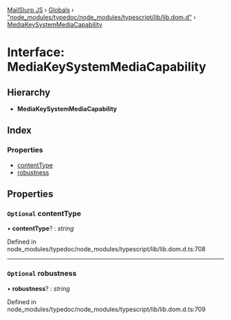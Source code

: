 [MailSlurp JS](../README.md) › [Globals](../globals.md) › ["node_modules/typedoc/node_modules/typescript/lib/lib.dom.d"](../modules/_node_modules_typedoc_node_modules_typescript_lib_lib_dom_d_.md) › [MediaKeySystemMediaCapability](_node_modules_typedoc_node_modules_typescript_lib_lib_dom_d_.mediakeysystemmediacapability.md)

# Interface: MediaKeySystemMediaCapability

## Hierarchy

* **MediaKeySystemMediaCapability**

## Index

### Properties

* [contentType](_node_modules_typedoc_node_modules_typescript_lib_lib_dom_d_.mediakeysystemmediacapability.md#optional-contenttype)
* [robustness](_node_modules_typedoc_node_modules_typescript_lib_lib_dom_d_.mediakeysystemmediacapability.md#optional-robustness)

## Properties

### `Optional` contentType

• **contentType**? : *string*

Defined in node_modules/typedoc/node_modules/typescript/lib/lib.dom.d.ts:708

___

### `Optional` robustness

• **robustness**? : *string*

Defined in node_modules/typedoc/node_modules/typescript/lib/lib.dom.d.ts:709
